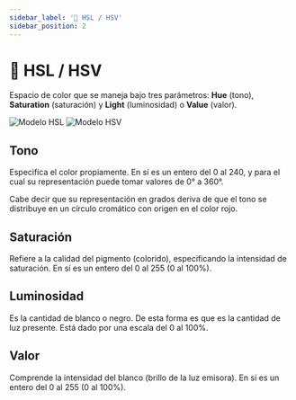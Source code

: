 ```yaml
---
sidebar_label: '🔆 HSL / HSV'
sidebar_position: 2
---
```


# 🔆 HSL / HSV

Espacio de color que se maneja bajo tres parámetros: **Hue** (tono), **Saturation** (saturación) y **Light** (luminosidad) o **Value** (valor).

![Modelo HSL](/img/procesamiento-de-imagenes/espacios-de-color/hsl.png)  ![Modelo HSV](/img/procesamiento-de-imagenes/espacios-de-color/hsv.png)

## Tono

Especifica el color propiamente. En sí es un entero del 0 al 240, y para el cual su representación puede tomar valores de 0° a 360°.

Cabe decir que su representación en grados deriva de que el tono se distribuye en un círculo cromático con origen en el color rojo.

## Saturación

Refiere a la calidad del pigmento (colorido), especificando la intensidad de saturación. En sí es un entero del 0 al 255 (0 al 100%).

## Luminosidad

Es la cantidad de blanco o negro. De esta forma es que es la cantidad de luz presente. Está dado por una escala del 0 al 100%.

## Valor

Comprende la intensidad del blanco (brillo de la luz emisora). En sí es un entero del 0 al 255 (0 al 100%).